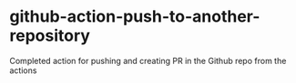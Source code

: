 # github-action-push-to-another-repository
Completed action for pushing and creating PR in the Github repo from the actions
